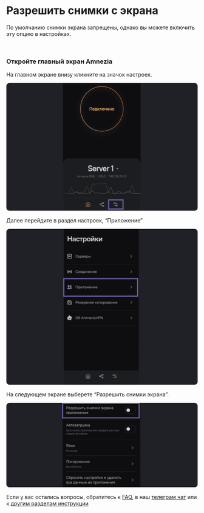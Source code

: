 # Разрешить снимки с экрана

По умолчанию снимки экрана запрещены, однако вы можете включить эту опцию в настройках.

&nbsp;

### Откройте главный экран Amnezia


На главном экране  внизу  кликните на значок настроек.

![instruction 1](https://raw.githubusercontent.com/amnezia-vpn/amnezia.org-content/master/docs/ru/instructions/16_allow-screenshots/img/as_ru_1.png)

Далее перейдите в раздел настроек, “Приложение”

![instruction 1](https://raw.githubusercontent.com/amnezia-vpn/amnezia.org-content/master/docs/ru/instructions/16_allow-screenshots/img/as_ru_2.png)

На следующем экране выберете “Разрешить снимки экрана”. 

![instruction 1](https://raw.githubusercontent.com/amnezia-vpn/amnezia.org-content/master/docs/ru/instructions/16_allow-screenshots/img/as_ru_3.png)

Если у вас остались вопросы, обратитесь к [FAQ], в наш [телеграм чат] или к [другим разделам инструкции]

[amnezia-site-ext-link]: https://amnezia-web-nx1r.vercel.app
[about-int-link]: /about
[FAQ]: ../faq
[телеграм чат]: https://t.me/amnezia_vpn
[другим разделам инструкции]: ../instructions








